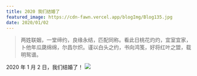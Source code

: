 ```yaml
---
title: 2020 我们结婚了
featured_image: https://cdn-fawn.vercel.app/blogImg/Blog135.jpg
date: 2020/01/02
---
```


> 两姓联姻，一堂缔约，良缘永结，匹配同称。看此日桃花灼灼，宜室宜家，卜他年瓜瓞绵绵，尔昌尔炽。谨以白头之约，书向鸿笺，好将红叶之盟，载明鸳谱。

2020 年 1 月 2 日，我们结婚了！
![](https://cdn-fawn.vercel.app/contentImg/life/weddingPhoto.jpg)